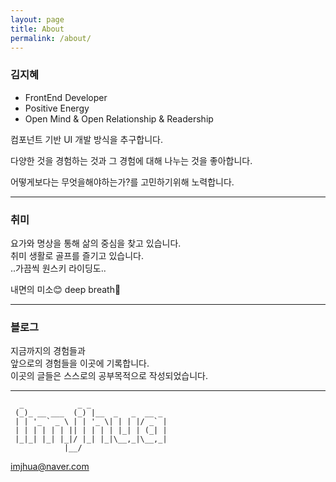 ```yaml
---
layout: page
title: About
permalink: /about/
---
```


### 김지혜

- FrontEnd Developer
- Positive Energy
- Open Mind & Open Relationship & Readership


컴포넌트 기반 UI 개발 방식을 추구합니다.
 
다양한 것을 경험하는 것과 그 경험에 대해 나누는 것을 좋아합니다.

어떻게보다는 무엇을해야하는가?를 고민하기위해 노력합니다.

---

### 취미

요가와 명상을 통해
삶의 중심을 찾고 있습니다.  
취미 생활로 골프를 즐기고 있습니다.  
..가끔씩 원스키 라이딩도..

내면의 미소😊 deep breath🤗

---

### 블로그

지금까지의 경험들과  
앞으로의 경험들을 이곳에 기록합니다.  
이곳의 글들은 스스로의 공부목적으로 작성되었습니다.

---

```
  _            _ _
 (_)_ __ ___  (_) |__  _   _  __ _
 | | '_ ` _ \ | | '_ \| | | |/ _` |
 | | | | | | || | | | | |_| | (_| |
 |_|_| |_| |_|/ |_| |_|\__,_|\__,_|
            |__/
```

[imjhua@naver.com](mailto:imjhua@naver.com)
